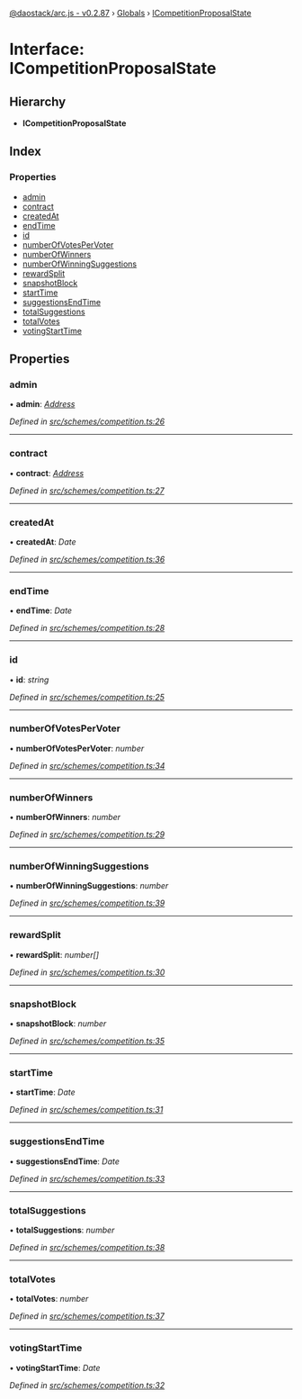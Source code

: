 [@daostack/arc.js - v0.2.87](../README.md) › [Globals](../globals.md) › [ICompetitionProposalState](icompetitionproposalstate.md)

# Interface: ICompetitionProposalState

## Hierarchy

* **ICompetitionProposalState**

## Index

### Properties

* [admin](icompetitionproposalstate.md#admin)
* [contract](icompetitionproposalstate.md#contract)
* [createdAt](icompetitionproposalstate.md#createdat)
* [endTime](icompetitionproposalstate.md#endtime)
* [id](icompetitionproposalstate.md#id)
* [numberOfVotesPerVoter](icompetitionproposalstate.md#numberofvotespervoter)
* [numberOfWinners](icompetitionproposalstate.md#numberofwinners)
* [numberOfWinningSuggestions](icompetitionproposalstate.md#numberofwinningsuggestions)
* [rewardSplit](icompetitionproposalstate.md#rewardsplit)
* [snapshotBlock](icompetitionproposalstate.md#snapshotblock)
* [startTime](icompetitionproposalstate.md#starttime)
* [suggestionsEndTime](icompetitionproposalstate.md#suggestionsendtime)
* [totalSuggestions](icompetitionproposalstate.md#totalsuggestions)
* [totalVotes](icompetitionproposalstate.md#totalvotes)
* [votingStartTime](icompetitionproposalstate.md#votingstarttime)

## Properties

###  admin

• **admin**: *[Address](../globals.md#address)*

*Defined in [src/schemes/competition.ts:26](https://github.com/daostack/alchemy-monorepo/blob/6a18bc5/packages/arc.js/src/schemes/competition.ts#L26)*

___

###  contract

• **contract**: *[Address](../globals.md#address)*

*Defined in [src/schemes/competition.ts:27](https://github.com/daostack/alchemy-monorepo/blob/6a18bc5/packages/arc.js/src/schemes/competition.ts#L27)*

___

###  createdAt

• **createdAt**: *Date*

*Defined in [src/schemes/competition.ts:36](https://github.com/daostack/alchemy-monorepo/blob/6a18bc5/packages/arc.js/src/schemes/competition.ts#L36)*

___

###  endTime

• **endTime**: *Date*

*Defined in [src/schemes/competition.ts:28](https://github.com/daostack/alchemy-monorepo/blob/6a18bc5/packages/arc.js/src/schemes/competition.ts#L28)*

___

###  id

• **id**: *string*

*Defined in [src/schemes/competition.ts:25](https://github.com/daostack/alchemy-monorepo/blob/6a18bc5/packages/arc.js/src/schemes/competition.ts#L25)*

___

###  numberOfVotesPerVoter

• **numberOfVotesPerVoter**: *number*

*Defined in [src/schemes/competition.ts:34](https://github.com/daostack/alchemy-monorepo/blob/6a18bc5/packages/arc.js/src/schemes/competition.ts#L34)*

___

###  numberOfWinners

• **numberOfWinners**: *number*

*Defined in [src/schemes/competition.ts:29](https://github.com/daostack/alchemy-monorepo/blob/6a18bc5/packages/arc.js/src/schemes/competition.ts#L29)*

___

###  numberOfWinningSuggestions

• **numberOfWinningSuggestions**: *number*

*Defined in [src/schemes/competition.ts:39](https://github.com/daostack/alchemy-monorepo/blob/6a18bc5/packages/arc.js/src/schemes/competition.ts#L39)*

___

###  rewardSplit

• **rewardSplit**: *number[]*

*Defined in [src/schemes/competition.ts:30](https://github.com/daostack/alchemy-monorepo/blob/6a18bc5/packages/arc.js/src/schemes/competition.ts#L30)*

___

###  snapshotBlock

• **snapshotBlock**: *number*

*Defined in [src/schemes/competition.ts:35](https://github.com/daostack/alchemy-monorepo/blob/6a18bc5/packages/arc.js/src/schemes/competition.ts#L35)*

___

###  startTime

• **startTime**: *Date*

*Defined in [src/schemes/competition.ts:31](https://github.com/daostack/alchemy-monorepo/blob/6a18bc5/packages/arc.js/src/schemes/competition.ts#L31)*

___

###  suggestionsEndTime

• **suggestionsEndTime**: *Date*

*Defined in [src/schemes/competition.ts:33](https://github.com/daostack/alchemy-monorepo/blob/6a18bc5/packages/arc.js/src/schemes/competition.ts#L33)*

___

###  totalSuggestions

• **totalSuggestions**: *number*

*Defined in [src/schemes/competition.ts:38](https://github.com/daostack/alchemy-monorepo/blob/6a18bc5/packages/arc.js/src/schemes/competition.ts#L38)*

___

###  totalVotes

• **totalVotes**: *number*

*Defined in [src/schemes/competition.ts:37](https://github.com/daostack/alchemy-monorepo/blob/6a18bc5/packages/arc.js/src/schemes/competition.ts#L37)*

___

###  votingStartTime

• **votingStartTime**: *Date*

*Defined in [src/schemes/competition.ts:32](https://github.com/daostack/alchemy-monorepo/blob/6a18bc5/packages/arc.js/src/schemes/competition.ts#L32)*

